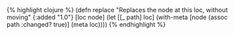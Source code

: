 {% highlight clojure %}
(defn replace
  "Replaces the node at this loc, without moving"
  {:added "1.0"}
  [loc node]
    (let [[_ path] loc]
      (with-meta [node (assoc path :changed? true)] (meta loc))))
{% endhighlight %}
